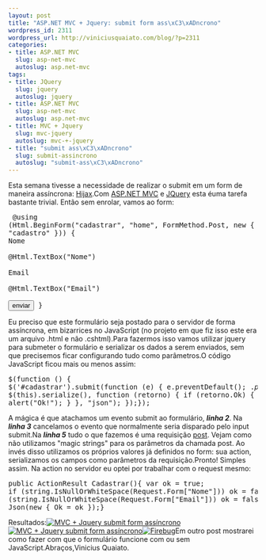 ```yaml
--- 
layout: post
title: "ASP.NET MVC + Jquery: submit form ass\xC3\xADncrono"
wordpress_id: 2311
wordpress_url: http://viniciusquaiato.com/blog/?p=2311
categories: 
- title: ASP.NET MVC
  slug: asp-net-mvc
  autoslug: asp.net-mvc
tags: 
- title: JQuery
  slug: jquery
  autoslug: jquery
- title: ASP.NET MVC
  slug: asp-net-mvc
  autoslug: asp.net-mvc
- title: MVC + Jquery
  slug: mvc-jquery
  autoslug: mvc-+-jquery
- title: "submit ass\xC3\xADncrono"
  slug: submit-assincrono
  autoslug: "submit-ass\xC3\xADncrono"
---
```

Esta semana tivesse a necessidade de realizar o submit em um form de maneira assíncrona: [Hijax](http://domscripting.com/presentations/xtech2006/).Com [ASP.NET MVC](http://asp.net/mvc) e [JQuery](http://jquery.com) esta éuma tarefa bastante trivial. Então sem enrolar, vamos ao form:<pre lang="xml"><div>    @using (Html.BeginForm("cadastrar", "home", FormMethod.Post, new { id = "cadastro" })) {                     <label for="Nome" style="display:block;">Nome</label>        @Html.TextBox("Nome")<br />                    <label for="Email" style="display:block;">Email</label>        @Html.TextBox("Email")<br />                    <input type="submit" name="enviar" value="enviar" />    }</div></pre>Eu preciso que este formulário seja postado para o servidor de forma assíncrona, em bizarrices no JavaScript (no projeto em que fiz isso este era um arquivo .html e não .cshtml).Para fazermos isso vamos utilizar jquery para submeter o formulário e serializar os dados a serem enviados, sem que precisemos ficar configurando tudo como parâmetros.O código JavaScript ficou mais ou menos assim:<pre lang="javascript" line="1">$(function () {    $('#cadastrar').submit(function (e) {        e.preventDefault();        $.post($(this).attr("action"), $(this).serialize(), function (retorno) {            if (retorno.Ok) {                alert("Ok!");            }        }, "json");    });});</pre>A mágica é que atachamos um evento submit ao formulário, **_linha 2_**. Na **_linha 3_** cancelamos o evento que normalmente seria disparado pelo input submit.Na **_linha 5_** tudo o que fazemos é uma requisição [post](http://api.jquery.com/jQuery.post/). Vejam como não utilizamos "magic strings" para os parâmetros da chamada post. Ao invés disso utilizamos os próprios valores já definidos no form: sua action, serializamos os campos como parâmetros da requisição.Pronto! Simples assim. Na action no servidor eu optei por trabalhar com o request mesmo:<pre lang="csharp">public ActionResult Cadastrar(){    var ok = true;    if (string.IsNullOrWhiteSpace(Request.Form["Nome"]))        ok = false;    if (string.IsNullOrWhiteSpace(Request.Form["Email"]))        ok = false;    return Json(new { Ok = ok });}</pre>Resultados:[![MVC + Jquery submit form assíncrono](http://viniciusquaiato.com/blog/wp-content/uploads/2010/12/submit-assincrono-mvc-jquery-300x189.png "MVC + Jquery submit form assíncrono")](http://viniciusquaiato.com/blog/wp-content/uploads/2010/12/submit-assincrono-mvc-jquery.png)[![MVC + Jquery submit form assíncrono](http://viniciusquaiato.com/blog/wp-content/uploads/2010/12/submit-assincrono-mvc-jquery-erro-300x189.png "MVC + Jquery submit form assíncrono")](http://viniciusquaiato.com/blog/wp-content/uploads/2010/12/submit-assincrono-mvc-jquery-erro.png)[![](http://viniciusquaiato.com/blog/wp-content/uploads/2010/12/Firebug-300x191.png "Firebug")](http://viniciusquaiato.com/blog/wp-content/uploads/2010/12/Firebug.png)Em outro post mostrarei como fazer com que o formulário funcione com ou sem JavaScript.Abraços,Vinicius Quaiato.
